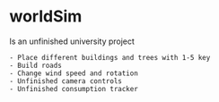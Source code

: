 # worldSim
Is an unfinished university project

	- Place different buildings and trees with 1-5 key
	- Build roads
	- Change wind speed and rotation
	- Unfinished camera controls
	- Unfinished consumption tracker
